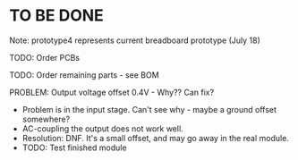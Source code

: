 # TO BE DONE

Note: prototype4 represents current breadboard prototype (July 18)

TODO: Order PCBs

TODO: Order remaining parts - see BOM

PROBLEM: Output voltage offset 0.4V - Why?? Can fix?
* Problem is in the input stage. Can't see why - maybe a ground offset somewhere?
* AC-coupling the output does not work well.
* Resolution: DNF. It's a small offset, and may go away in the real module.
* TODO: Test finished module
